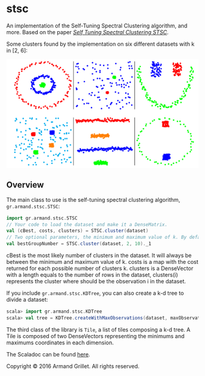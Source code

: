 # stsc

An implementation of the Self-Tuning Spectral Clustering algorithm, and more. Based on the paper [*Self Tuning Spectral Clustering STSC*](http://www.vision.caltech.edu/lihi/Demos/SelfTuningClustering.html).

Some clusters found by the implementation on six different datasets with k in [2, 6]:

<p align="center">
<img src="results.png">
</p>

## Overview
The main class to use is the self-tuning spectral clustering algorithm, `gr.armand.stsc.STSC`:

````scala
import gr.armand.stsc.STSC
// Your code to load the dataset and make it a DenseMatrix.
val (cBest, costs, clusters) = STSC.cluster(dataset)
// Two optional parameters, the minimum and maximum value of k. By default: 2 and 6.
val bestGroupNumber = STSC.cluster(dataset, 2, 10)._1
````

cBest is the most likely number of clusters in the dataset. It will always be between the minimum and maximum value of k.
costs is a map with the cost returned for each possible number of clusters k.
clusters is a DenseVector with a length equals to the number of rows in the dataset, clusters(i) represents the cluster where should be the observation i in the dataset.

If you include `gr.armand.stsc.KDTree`, you can also create a k-d tree to divide a dataset:

````scala
scala> import gr.armand.stsc.KDTree
scala> val tree = KDTree.createWithMaxObservations(dataset, maxObservationsPerTile, tileBorderWidth)
````

The third class of the library is `Tile`, a list of tiles composing a k-d tree.
A Tile is composed of two DenseVectors representing the minimums and maximums coordinates in each dimension.

The Scaladoc can be found [here](https://armand.gr/stsc).

Copyright © 2016 Armand Grillet. All rights reserved.
